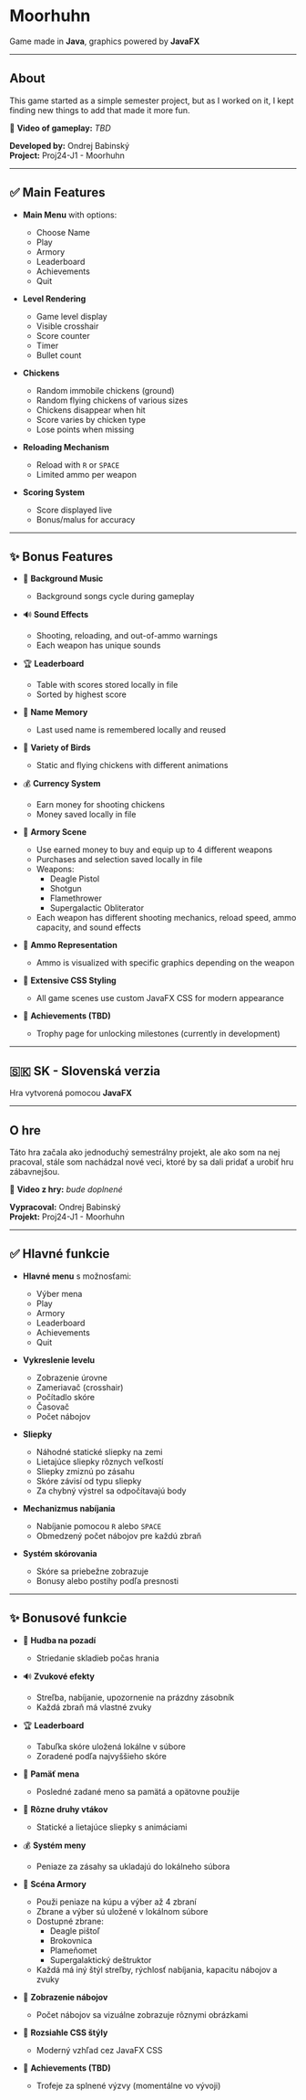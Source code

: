 # Moorhuhn
Game made in **Java**, graphics powered by **JavaFX**

---

## About

This game started as a simple semester project, but as I worked on it, I kept finding new things to add that made it more fun.  

🎥 **Video of gameplay:** _TBD_

**Developed by:** Ondrej Babinský  
**Project:** Proj24-J1 - Moorhuhn

---

## ✅ Main Features

- **Main Menu** with options:
  - Choose Name
  - Play
  - Armory
  - Leaderboard
  - Achievements
  - Quit

- **Level Rendering**
  - Game level display
  - Visible crosshair
  - Score counter
  - Timer
  - Bullet count

- **Chickens**
  - Random immobile chickens (ground)
  - Random flying chickens of various sizes
  - Chickens disappear when hit
  - Score varies by chicken type
  - Lose points when missing

- **Reloading Mechanism**
  - Reload with `R` or `SPACE`
  - Limited ammo per weapon

- **Scoring System**
  - Score displayed live
  - Bonus/malus for accuracy

---

## ✨ Bonus Features

- 🎵 **Background Music**
  - Background songs cycle during gameplay

- 🔊 **Sound Effects**
  - Shooting, reloading, and out-of-ammo warnings
  - Each weapon has unique sounds

- 🏆 **Leaderboard**
  - Table with scores stored locally in file
  - Sorted by highest score

- 👤 **Name Memory**
  - Last used name is remembered locally and reused

- 🐤 **Variety of Birds**
  - Static and flying chickens with different animations

- 💰 **Currency System**
  - Earn money for shooting chickens
  - Money saved locally in file

- 🔫 **Armory Scene**
  - Use earned money to buy and equip up to 4 different weapons
  - Purchases and selection saved locally in file
  - Weapons:
    - Deagle Pistol
    - Shotgun
    - Flamethrower
    - Supergalactic Obliterator
  - Each weapon has different shooting mechanics, reload speed, ammo capacity, and sound effects

- 🔢 **Ammo Representation**
  - Ammo is visualized with specific graphics depending on the weapon

- 🎨 **Extensive CSS Styling**
  - All game scenes use custom JavaFX CSS for modern appearance

- 🏅 **Achievements (TBD)**
  - Trophy page for unlocking milestones (currently in development)

---

## 🇸🇰 SK - Slovenská verzia

Hra vytvorená pomocou **JavaFX**

---

## O hre

Táto hra začala ako jednoduchý semestrálny projekt, ale ako som na nej pracoval, stále som nachádzal nové veci, ktoré by sa dali pridať a urobiť hru zábavnejšou.  

🎥 **Video z hry:** _bude doplnené_

**Vypracoval:** Ondrej Babinský  
**Projekt:** Proj24-J1 - Moorhuhn

---

## ✅ Hlavné funkcie

- **Hlavné menu** s možnosťami:
  - Výber mena
  - Play
  - Armory
  - Leaderboard
  - Achievements
  - Quit

- **Vykreslenie levelu**
  - Zobrazenie úrovne
  - Zameriavač (crosshair)
  - Počítadlo skóre
  - Časovač
  - Počet nábojov

- **Sliepky**
  - Náhodné statické sliepky na zemi
  - Lietajúce sliepky rôznych veľkostí
  - Sliepky zmiznú po zásahu
  - Skóre závisí od typu sliepky
  - Za chybný výstrel sa odpočítavajú body

- **Mechanizmus nabíjania**
  - Nabíjanie pomocou `R` alebo `SPACE`
  - Obmedzený počet nábojov pre každú zbraň

- **Systém skórovania**
  - Skóre sa priebežne zobrazuje
  - Bonusy alebo postihy podľa presnosti

---

## ✨ Bonusové funkcie

- 🎵 **Hudba na pozadí**
  - Striedanie skladieb počas hrania

- 🔊 **Zvukové efekty**
  - Streľba, nabíjanie, upozornenie na prázdny zásobník
  - Každá zbraň má vlastné zvuky

- 🏆 **Leaderboard**
  - Tabuľka skóre uložená lokálne v súbore
  - Zoradené podľa najvyššieho skóre

- 👤 **Pamäť mena**
  - Posledné zadané meno sa pamätá a opätovne použije

- 🐤 **Rôzne druhy vtákov**
  - Statické a lietajúce sliepky s animáciami

- 💰 **Systém meny**
  - Peniaze za zásahy sa ukladajú do lokálneho súbora

- 🔫 **Scéna Armory**
  - Použi peniaze na kúpu a výber až 4 zbraní
  - Zbrane a výber sú uložené v lokálnom súbore
  - Dostupné zbrane:
    - Deagle pištoľ
    - Brokovnica
    - Plameňomet
    - Supergalaktický deštruktor
  - Každá má iný štýl streľby, rýchlosť nabíjania, kapacitu nábojov a zvuky

- 🔢 **Zobrazenie nábojov**
  - Počet nábojov sa vizuálne zobrazuje rôznymi obrázkami

- 🎨 **Rozsiahle CSS štýly**
  - Moderný vzhľad cez JavaFX CSS

- 🏅 **Achievements (TBD)**
  - Trofeje za splnené výzvy (momentálne vo vývoji)
